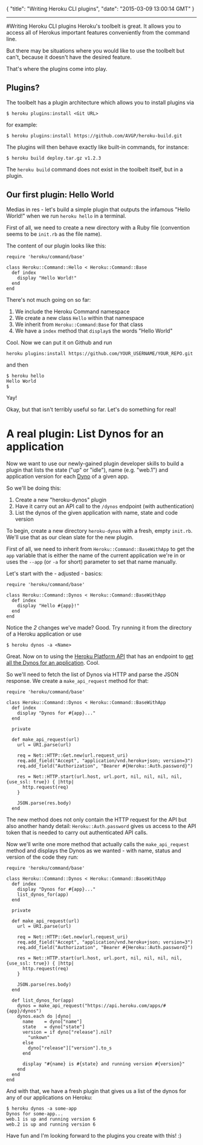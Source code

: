 {
  "title": "Writing Heroku CLI plugins",
  "date": "2015-03-09 13:00:14 GMT"
}

---

#Writing Heroku CLI plugins
Heroku's toolbelt is great. It allows you to access all of Herokus important features conveniently from the command line.

But there may be situations where you would like to use the toolbelt but can't, because it doesn't have the desired feature.

That's where the plugins come into play.

## Plugins?

The toolbelt has a plugin architecture which allows you to install plugins via

    $ heroku plugins:install <Git URL>
for example:

    $ heroku plugins:install https://github.com/AVGP/heroku-build.git

The plugins will then behave exactly like built-in commands, for instance:

    $ heroku build deploy.tar.gz v1.2.3
The `heroku build` command does not exist in the toolbelt itself, but in a plugin.

## Our first plugin: Hello World

Medias in res - let's build a simple plugin that outputs the infamous "Hello World!" when we run `heroku hello` in a terminal.

First of all, we need to create a new directory with a Ruby file (convention seems to be `init.rb` as the file name).

The content of our plugin looks like this:

    require 'heroku/command/base'
    
    class Heroku::Command::Hello < Heroku::Command::Base
      def index
        display "Hello World!"
      end
    end

There's not much going on so far:

1. We include the Heroku Command namespace
2. We create a new class `Hello` within that namespace
3. We inherit from `Heroku::Command:Base` for that class
4. We have a `index` method that `display`s the words "Hello World"

Cool. Now we can put it on Github and run

    heroku plugins:install https://github.com/YOUR_USERNAME/YOUR_REPO.git
  
and then

    $ heroku hello
    Hello World
    $
Yay!

Okay, but that isn't terribly useful so far. Let's do something for real!

# A real plugin: List Dynos for an application

Now we want to use our newly-gained plugin developer skills to build a plugin that lists the state ("up" or "idle"), name (e.g. "web.1") and application version for each [Dyno](https://devcenter.heroku.com/articles/dynos) of a given app.

So we'll be doing this:

1. Create a new "heroku-dynos" plugin
2. Have it carry out an API call to the `/dynos` endpoint (with authentication)
3. List the dynos of the given application with name, state and code version

To begin, create a new directory `heroku-dynos` with a fresh, empty `init.rb`. We'll use that as our clean slate for the new plugin.

First of all, we need to inherit from `Heroku::Command::BaseWithApp` to get the `app` variable that is either the name of the current application we're in or uses the `--app` (or `-a` for short) parameter to set that name manually.

Let's start with the - adjusted - basics:

    require 'heroku/command/base'
    
    class Heroku::Command::Dynos < Heroku::Command::BaseWithApp
      def index
        display "Hello #{app}!"
      end
    end

Notice the *2* changes we've made? Good. Try running it from the directory of a Heroku application or use

    $ heroku dynos -a <Name>

Great. Now on to using the [Heroku Platform API](https://devcenter.heroku.com/articles/platform-api-reference) that has an endpoint to [get all the Dynos for an application](https://devcenter.heroku.com/articles/platform-api-reference#dyno-list). Cool.

So we'll need to fetch the list of Dynos via HTTP and parse the JSON response. We create a `make_api_request` method for that:

    require 'heroku/command/base'
    
    class Heroku::Command::Dynos < Heroku::Command::BaseWithApp
      def index
        display "Dynos for #{app}..."
      end
    
      private
    
      def make_api_request(url)
        url = URI.parse(url)
    
        req = Net::HTTP::Get.new(url.request_uri)
        req.add_field("Accept", "application/vnd.heroku+json; version=3")
        req.add_field("Authorization", "Bearer #{Heroku::Auth.password}")

        res = Net::HTTP.start(url.host, url.port, nil, nil, nil, nil, {use_ssl: true}) { |http|
          http.request(req)
        }
    
        JSON.parse(res.body)
      end

The new method does not only contain the HTTP request for the API but also another handy detail: `Heroku::Auth.password` gives us access to the API token that is needed to carry out authenticated API calls.

Now we'll write one more method that actually calls the `make_api_request` method and displays the Dynos as we wanted - with name, status and version of the code they run:

    require 'heroku/command/base'
    
    class Heroku::Command::Dynos < Heroku::Command::BaseWithApp
      def index
        display "Dynos for #{app}..."
        list_dynos_for(app)
      end
    
      private
    
      def make_api_request(url)
        url = URI.parse(url)
    
        req = Net::HTTP::Get.new(url.request_uri)
        req.add_field("Accept", "application/vnd.heroku+json; version=3")
        req.add_field("Authorization", "Bearer #{Heroku::Auth.password}")
    
        res = Net::HTTP.start(url.host, url.port, nil, nil, nil, nil, {use_ssl: true}) { |http|
          http.request(req)
        }
    
        JSON.parse(res.body)
      end
    
      def list_dynos_for(app)
        dynos = make_api_request("https://api.heroku.com/apps/#{app}/dynos")
        dynos.each do |dyno|
          name    = dyno["name"]
          state   = dyno["state"]
          version = if dyno["release"].nil?
            "unkown"
          else
            dyno["release"]["version"].to_s
          end
    
          display "#{name} is #{state} and running version #{version}"
        end
      end
    end

And with that, we have a fresh plugin that gives us a list of the dynos for any of our applications on Heroku:

    $ heroku dynos -a some-app
    Dynos for some-app...
    web.1 is up and running version 6
    web.2 is up and running version 6

Have fun and I'm looking forward to the plugins you create with this! :)